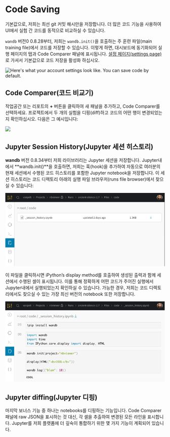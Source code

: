 # Code Saving

 기본값으로, 저희는 최선 git 커밋 해시만을 저장합니다. 더 많은 코드 기능을 사용하여 UI에서 실험 간 코드를 동적으로 비교하실 수 있습니다.

 `wandb` 버전0 0.8.28부터, 저희는 `wandb.init()`을 호출하는 주 훈련 파일\(main training file\)에서 코드를 저장할 수 있습니다. 이렇게 하면, 대시보드에 동기화되어 실행 페이지의 탭과 Code Comparer 패널에 표시됩니다. [설정 페이지\(settings page\)](https://app.wandb.ai/settings)로 가셔서 기본값으로 코드 저장을 활성화 하십시오.

![Here&apos;s what your account settings look like. You can save code by default.](../../../.gitbook/assets/screen-shot-2020-05-12-at-12.28.40-pm.png)

##  **Code Comparer\(코드 비교기\)**

작업공간 또는 리포트의 **+** 버튼을 클릭하여 새 패널을 추가하고, Code Comparer를 선택하세요. 프로젝트에서 두 개의 실험을 디핑\(diff\)하고 코드의 어떤 행이 변경되었는지 확인하십시오. 다음은 그 예시입니다:

![](../../../.gitbook/assets/cc1.png)

##  **Jupyter Session History\(Jupyter 세션 히스토리\)**

**wandb** 버전 0.8.34부터 저희 라이브러리는 Jupyter 세션을 저장합니다. Jupyter내에서 **wandb.init\(\)**을 호출하면, 저희는 훅\(hook\)을 추가하여 자동으로 여러분의 현재 세션에서 수행된 코드 히스토리를 포함한 Jupyter notebook을 저장합니다. 이 세션 히스토리는 코드 디렉토리 아래의 실행 파일 브라우저\(runs file browser\)에서 찾으실 수 있습니다:

![](../../../.gitbook/assets/cc2%20%284%29.png)

 이 파일을 클릭하시면 iPython’s display method를 호출하여 생성된 출력과 함께 세션에서 수행된 셀이 표시됩니다. 이를 통해 정확하게 어떤 코드가 주어진 실행에서 Jupyter내에서 실행되었는지 확인하실 수 있습니다. 가능한 경우, 저희는 코드 디렉토리에서도 찾으실 수 있는 가장 최신 버전의 notebook 또한 저장합니다.

![](../../../.gitbook/assets/cc3%20%281%29.png)

##  **Jupyter diffing\(Jupyter 디핑\)**

마지막 보너스 기능 중 하나는 notebooks를 디핑하는 기능입니다. Code Comparer 패널에 raw JSON을 표시하는 것 대신, 각 셀을 추출하여 변경된 모든 라인을 표시합니다. Jupyter를 저희 플랫폼에 더 깊숙이 통합하기 위한 몇 가지 기능이 계획되어 있습니다.

